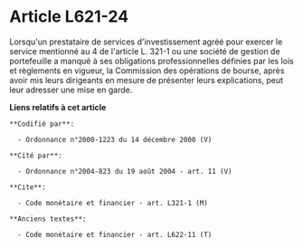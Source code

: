 # Article L621-24

Lorsqu'un prestataire de services d'investissement agréé pour exercer le service mentionné au 4 de l'article L. 321-1 ou une
société de gestion de portefeuille a manqué à ses obligations professionnelles définies par les lois et règlements en
vigueur, la Commission des opérations de bourse, après avoir mis leurs dirigeants en mesure de présenter leurs explications,
peut leur adresser une mise en garde.

**Liens relatifs à cet article**

	**Codifié par**:

	  - Ordonnance n°2000-1223 du 14 décembre 2000 (V)

	**Cité par**:

	  - Ordonnance n°2004-823 du 19 août 2004 - art. 11 (V)

	**Cite**:

	  - Code monétaire et financier - art. L321-1 (M)

	**Anciens textes**:

	  - Code monétaire et financier - art. L622-11 (T)
